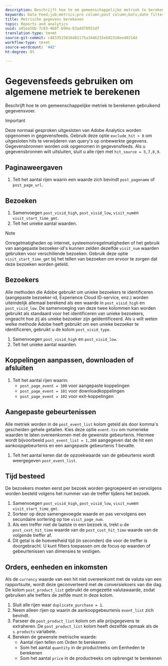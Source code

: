 ```yaml
---
description: Beschrijft hoe te om gemeenschappelijke metriek te berekenen gebruikend gegevensvoer.
keywords: Data Feed;job;metrics;pre column;post column;bots;date filtering;event string;common;formulas
title: Metrische gegevens berekenen
topic: Reports and analytics
uuid: a45ea5bb-7c83-468f-b94a-63add78931d7
translation-type: tm+mt
source-git-commit: c4833525816d81175a3446215eb92310ee4021dd
workflow-type: tm+mt
source-wordcount: '442'
ht-degree: 0%

---
```



# Gegevensfeeds gebruiken om algemene metriek te berekenen

Beschrijft hoe te om gemeenschappelijke metriek te berekenen gebruikend gegevensvoer.

>[!IMPORTANT]
>
>Deze normaal gesproken uitgesloten van Adobe Analytics worden opgenomen in gegevensfeeds. Gebruik deze optie `exclude_hit > 0` om uitgesloten hits te verwijderen van query&#39;s op onbewerkte gegevens. Gegevensbronnen worden ook opgenomen in gegevensfeeds. Als u gegevensbronnen wilt uitsluiten, sluit u alle rijen met `hit_source = 5,7,8,9`.

## Paginaweergaven

1. Telt het aantal rijen waarin een waarde zich bevindt `post_pagename` of `post_page_url`.

## Bezoeken

1. Samenvoegen `post_visid_high`, `post_visid_low`, `visit_num`en `visit_start_time_gmt`.
1. Telt het unieke aantal waarden.

>[!NOTE]
>
>Onregelmatigheden op internet, systeemonregelmatigheden of het gebruik van aangepaste bezoeker-id&#39;s kunnen zelden dezelfde `visit_num` waarden gebruiken voor verschillende bezoeken. Gebruik deze optie `visit_start_time_gmt` bij het tellen van bezoeken om ervoor te zorgen dat deze bezoeken worden geteld.

## Bezoekers

Alle methoden die Adobe gebruikt om unieke bezoekers te identificeren (aangepaste bezoeker-id, Experience Cloud ID-service, enz.) worden uiteindelijk allemaal berekend als een waarde in `post_visid_high` en `post_visid_low`. De samenvoeging van deze twee kolommen kan worden gebruikt als standaard voor het identificeren van unieke bezoekers, ongeacht hoe zij als unieke bezoeker zijn geïdentificeerd. Als u wilt weten welke methode Adobe heeft gebruikt om een unieke bezoeker te identificeren, gebruikt u de kolom `post_visid_type`.

1. Samenvoegen `post_visid_high` en `post_visid_low`.
2. Telt het unieke aantal waarden.

## Koppelingen aanpassen, downloaden of afsluiten

1. Telt het aantal rijen waarin:
   * `post_page_event = 100` voor aangepaste koppelingen
   * `post_page_event = 101` voor downloadkoppelingen
   * `post_page_event = 102` voor exit-koppelingen

## Aangepaste gebeurtenissen

Alle metriek worden in de `post_event_list` kolom geteld als door komma&#39;s gescheiden gehele getallen. Kies deze optie `event.tsv` om numerieke waarden te laten overeenkomen met de gewenste gebeurtenis. Hiermee wordt bijvoorbeeld `post_event_list = 1,200` aangegeven dat de hit een aankoopgebeurtenis en een aangepaste gebeurtenis 1 bevatte.

1. Telt het aantal keren dat de opzoekwaarde van de gebeurtenis wordt weergegeven `post_event_list`.

## Tijd besteed

De bezoekers moeten eerst per bezoek worden gegroepeerd en vervolgens worden besteld volgens het nummer van de treffer tijdens het bezoek.

1. Samenvoegen `post_visid_high`, `post_visid_low`, `visit_num`en `visit_start_time_gmt`.
2. Sorteer op deze samengevoegde waarde en pas vervolgens een secundaire sortering op toe `visit_page_num`.
3. Als een treffer niet de laatste in een bezoek is, trekt u de `post_cust_hit_time` waarde van de `post_cust_hit_time` waarde van de volgende treffer af.
4. Dit getal is de hoeveelheid tijd (in seconden) die voor de treffer is doorgebracht. U kunt filters toepassen om de focus op waarden of gebeurtenissen van dimensies te vestigen.

## Orders, eenheden en inkomsten

Als de `currency` waarde van een hit niet overeenkomt met de valuta van een rapportsuite, wordt deze geconverteerd met de conversiekoers van die dag. De kolom `post_product_list` gebruikt de omgezette valutawaarde, zodat gebruiken alle treffers de zelfde munt in deze kolom.

1. Sluit alle rijen waar `duplicate_purchase = 1`.
2. Neem alleen rijen op waarin de aankoopgebeurtenis `event_list` zich bevindt.
3. Parseer de `post_product_list` kolom om alle prijsgegevens te extraheren. De `post_product_list` kolom heeft dezelfde opmaak als de `s.products` variabele.
4. Bereken de gewenste metrische waarde:
   * Aantal rijen tellen om Orden te berekenen
   * Som het aantal `quantity` in de productreeks om Eenheden te berekenen
   * Som het aantal `price` in de productreeks om opbrengst te berekenen
